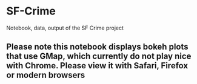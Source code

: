 # SF-Crime
Notebook, data, output of the SF Crime project

## Please note this notebook displays bokeh plots that use GMap, which currently do not play nice with Chrome.  Please view it with Safari, Firefox or modern browsers
